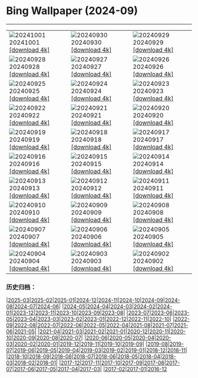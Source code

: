 # Bing Wallpaper (2024-09)
**************

<table><tr><td><img src="https://www.bing.com/th?id=OHR.HalfDomeYosemite_ES-ES8574128580_1920x1080.jpg" alt="20241001"> 20241001 <a href="https://www.bing.com/th?id=OHR.HalfDomeYosemite_ES-ES8574128580_UHD.jpg">[download 4k]</a></td><td><img src="https://www.bing.com/th?id=OHR.WalrusNorway_ES-ES8405668641_1920x1080.jpg" alt="20240930"> 20240930 <a href="https://www.bing.com/th?id=OHR.WalrusNorway_ES-ES8405668641_UHD.jpg">[download 4k]</a></td><td><img src="https://www.bing.com/th?id=OHR.ConnecticutBridge_ES-ES8203018344_1920x1080.jpg" alt="20240929"> 20240929 <a href="https://www.bing.com/th?id=OHR.ConnecticutBridge_ES-ES8203018344_UHD.jpg">[download 4k]</a></td></tr><tr><td><img src="https://www.bing.com/th?id=OHR.SanSebastianFilmFestivalkicksoff_ES-ES7999513077_1920x1080.jpg" alt="20240928"> 20240928 <a href="https://www.bing.com/th?id=OHR.SanSebastianFilmFestivalkicksoff_ES-ES7999513077_UHD.jpg">[download 4k]</a></td><td><img src="https://www.bing.com/th?id=OHR.VeniceAerial_ES-ES7915043762_1920x1080.jpg" alt="20240927"> 20240927 <a href="https://www.bing.com/th?id=OHR.VeniceAerial_ES-ES7915043762_UHD.jpg">[download 4k]</a></td><td><img src="https://www.bing.com/th?id=OHR.LittleToucanet_ES-ES6890080970_1920x1080.jpg" alt="20240926"> 20240926 <a href="https://www.bing.com/th?id=OHR.LittleToucanet_ES-ES6890080970_UHD.jpg">[download 4k]</a></td></tr><tr><td><img src="https://www.bing.com/th?id=OHR.GiantSequoias_ES-ES6715324180_1920x1080.jpg" alt="20240925"> 20240925 <a href="https://www.bing.com/th?id=OHR.GiantSequoias_ES-ES6715324180_UHD.jpg">[download 4k]</a></td><td><img src="https://www.bing.com/th?id=OHR.SkaftafellWaterfall_ES-ES6245666975_1920x1080.jpg" alt="20240924"> 20240924 <a href="https://www.bing.com/th?id=OHR.SkaftafellWaterfall_ES-ES6245666975_UHD.jpg">[download 4k]</a></td><td><img src="https://www.bing.com/th?id=OHR.IcebergOtter_ES-ES5963215233_1920x1080.jpg" alt="20240923"> 20240923 <a href="https://www.bing.com/th?id=OHR.IcebergOtter_ES-ES5963215233_UHD.jpg">[download 4k]</a></td></tr><tr><td><img src="https://www.bing.com/th?id=OHR.AragonAutumnLandscape_ES-ES5440172345_1920x1080.jpg" alt="20240922"> 20240922 <a href="https://www.bing.com/th?id=OHR.AragonAutumnLandscape_ES-ES5440172345_UHD.jpg">[download 4k]</a></td><td><img src="https://www.bing.com/th?id=OHR.MunichBeerfest_ES-ES5226807539_1920x1080.jpg" alt="20240921"> 20240921 <a href="https://www.bing.com/th?id=OHR.MunichBeerfest_ES-ES5226807539_UHD.jpg">[download 4k]</a></td><td><img src="https://www.bing.com/th?id=OHR.OcracokeLight_ES-ES5015251723_1920x1080.jpg" alt="20240920"> 20240920 <a href="https://www.bing.com/th?id=OHR.OcracokeLight_ES-ES5015251723_UHD.jpg">[download 4k]</a></td></tr><tr><td><img src="https://www.bing.com/th?id=OHR.PiratePlayground_ES-ES9238970412_1920x1080.jpg" alt="20240919"> 20240919 <a href="https://www.bing.com/th?id=OHR.PiratePlayground_ES-ES9238970412_UHD.jpg">[download 4k]</a></td><td><img src="https://www.bing.com/th?id=OHR.GujoHachiman_ES-ES8969263083_1920x1080.jpg" alt="20240918"> 20240918 <a href="https://www.bing.com/th?id=OHR.GujoHachiman_ES-ES8969263083_UHD.jpg">[download 4k]</a></td><td><img src="https://www.bing.com/th?id=OHR.MidAutumnSingapore_ES-ES8766898553_1920x1080.jpg" alt="20240917"> 20240917 <a href="https://www.bing.com/th?id=OHR.MidAutumnSingapore_ES-ES8766898553_UHD.jpg">[download 4k]</a></td></tr><tr><td><img src="https://www.bing.com/th?id=OHR.WindsurferWorldChampionships_ES-ES7763895554_1920x1080.jpg" alt="20240916"> 20240916 <a href="https://www.bing.com/th?id=OHR.WindsurferWorldChampionships_ES-ES7763895554_UHD.jpg">[download 4k]</a></td><td><img src="https://www.bing.com/th?id=OHR.CalabriaPeperoncino_ES-ES7527352353_1920x1080.jpg" alt="20240915"> 20240915 <a href="https://www.bing.com/th?id=OHR.CalabriaPeperoncino_ES-ES7527352353_UHD.jpg">[download 4k]</a></td><td><img src="https://www.bing.com/th?id=OHR.RapaNuiSunrise_ES-ES7347678695_1920x1080.jpg" alt="20240914"> 20240914 <a href="https://www.bing.com/th?id=OHR.RapaNuiSunrise_ES-ES7347678695_UHD.jpg">[download 4k]</a></td></tr><tr><td><img src="https://www.bing.com/th?id=OHR.SunriseWallabies_ES-ES9650921909_1920x1080.jpg" alt="20240913"> 20240913 <a href="https://www.bing.com/th?id=OHR.SunriseWallabies_ES-ES9650921909_UHD.jpg">[download 4k]</a></td><td><img src="https://www.bing.com/th?id=OHR.DolphinReunion_ES-ES7087981116_1920x1080.jpg" alt="20240912"> 20240912 <a href="https://www.bing.com/th?id=OHR.DolphinReunion_ES-ES7087981116_UHD.jpg">[download 4k]</a></td><td><img src="https://www.bing.com/th?id=OHR.BarcelonaCataloniaDay_ES-ES6860997474_1920x1080.jpg" alt="20240911"> 20240911 <a href="https://www.bing.com/th?id=OHR.BarcelonaCataloniaDay_ES-ES6860997474_UHD.jpg">[download 4k]</a></td></tr><tr><td><img src="https://www.bing.com/th?id=OHR.BridgeLisbon_ES-ES6670987033_1920x1080.jpg" alt="20240910"> 20240910 <a href="https://www.bing.com/th?id=OHR.BridgeLisbon_ES-ES6670987033_UHD.jpg">[download 4k]</a></td><td><img src="https://www.bing.com/th?id=OHR.IguazuRainbow_ES-ES6461582669_1920x1080.jpg" alt="20240909"> 20240909 <a href="https://www.bing.com/th?id=OHR.IguazuRainbow_ES-ES6461582669_UHD.jpg">[download 4k]</a></td><td><img src="https://www.bing.com/th?id=OHR.StockholmLibrary_ES-ES6220707521_1920x1080.jpg" alt="20240908"> 20240908 <a href="https://www.bing.com/th?id=OHR.StockholmLibrary_ES-ES6220707521_UHD.jpg">[download 4k]</a></td></tr><tr><td><img src="https://www.bing.com/th?id=OHR.SantaCruzHummer_ES-ES5411382953_1920x1080.jpg" alt="20240907"> 20240907 <a href="https://www.bing.com/th?id=OHR.SantaCruzHummer_ES-ES5411382953_UHD.jpg">[download 4k]</a></td><td><img src="https://www.bing.com/th?id=OHR.GlenariffPark_ES-ES4997383293_1920x1080.jpg" alt="20240906"> 20240906 <a href="https://www.bing.com/th?id=OHR.GlenariffPark_ES-ES4997383293_UHD.jpg">[download 4k]</a></td><td><img src="https://www.bing.com/th?id=OHR.DuskyOwls_ES-ES4835891419_1920x1080.jpg" alt="20240905"> 20240905 <a href="https://www.bing.com/th?id=OHR.DuskyOwls_ES-ES4835891419_UHD.jpg">[download 4k]</a></td></tr><tr><td><img src="https://www.bing.com/th?id=OHR.LaVueltaJerez_ES-ES7910099478_1920x1080.jpg" alt="20240904"> 20240904 <a href="https://www.bing.com/th?id=OHR.LaVueltaJerez_ES-ES7910099478_UHD.jpg">[download 4k]</a></td><td><img src="https://www.bing.com/th?id=OHR.AlpineLakes_ES-ES4680324060_1920x1080.jpg" alt="20240903"> 20240903 <a href="https://www.bing.com/th?id=OHR.AlpineLakes_ES-ES4680324060_UHD.jpg">[download 4k]</a></td><td><img src="https://www.bing.com/th?id=OHR.BuracodasAraras_ES-ES4509423904_1920x1080.jpg" alt="20240902"> 20240902 <a href="https://www.bing.com/th?id=OHR.BuracodasAraras_ES-ES4509423904_UHD.jpg">[download 4k]</a></td></tr></table>

### 历史归档：

|[2025-03](/../2025-03/2025-03.md)|[2025-02](/../2025-02/2025-02.md)|[2025-01](/../2025-01/2025-01.md)|[2024-12](/../2024-12/2024-12.md)|[2024-11](/../2024-11/2024-11.md)|[2024-10](/../2024-10/2024-10.md)|[2024-09](/2024-09.md)|[2024-08](/../2024-08/2024-08.md)|[2024-07](/../2024-07/2024-07.md)|[2024-06](/../2024-06/2024-06.md)|
|[2024-05](/../2024-05/2024-05.md)|[2024-04](/../2024-04/2024-04.md)|[2024-03](/../2024-03/2024-03.md)|[2024-02](/../2024-02/2024-02.md)|[2024-01](/../2024-01/2024-01.md)|[2023-12](/../2023-12/2023-12.md)|[2023-11](/../2023-11/2023-11.md)|[2023-10](/../2023-10/2023-10.md)|[2023-09](/../2023-09/2023-09.md)|[2023-08](/../2023-08/2023-08.md)|
|[2023-07](/../2023-07/2023-07.md)|[2023-06](/../2023-06/2023-06.md)|[2023-05](/../2023-05/2023-05.md)|[2023-04](/../2023-04/2023-04.md)|[2023-03](/../2023-03/2023-03.md)|[2023-02](/../2023-02/2023-02.md)|[2023-01](/../2023-01/2023-01.md)|[2022-12](/../2022-12/2022-12.md)|[2022-11](/../2022-11/2022-11.md)|[2022-10](/../2022-10/2022-10.md)|
|[2022-09](/../2022-09/2022-09.md)|[2022-08](/../2022-08/2022-08.md)|[2022-07](/../2022-07/2022-07.md)|[2022-06](/../2022-06/2022-06.md)|[2022-05](/../2022-05/2022-05.md)|[2022-04](/../2022-04/2022-04.md)|[2021-08](/../2021-08/2021-08.md)|[2021-07](/../2021-07/2021-07.md)|[2021-06](/../2021-06/2021-06.md)|[2021-05](/../2021-05/2021-05.md)|
|[2021-04](/../2021-04/2021-04.md)|[2021-03](/../2021-03/2021-03.md)|[2021-02](/../2021-02/2021-02.md)|[2021-01](/../2021-01/2021-01.md)|[2020-12](/../2020-12/2020-12.md)|[2020-11](/../2020-11/2020-11.md)|[2020-10](/../2020-10/2020-10.md)|[2020-09](/../2020-09/2020-09.md)|[2020-08](/../2020-08/2020-08.md)|[2020-07](/../2020-07/2020-07.md)|
|[2020-06](/../2020-06/2020-06.md)|[2020-05](/../2020-05/2020-05.md)|[2020-04](/../2020-04/2020-04.md)|[2020-03](/../2020-03/2020-03.md)|[2020-02](/../2020-02/2020-02.md)|[2020-01](/../2020-01/2020-01.md)|[2019-12](/../2019-12/2019-12.md)|[2019-11](/../2019-11/2019-11.md)|[2019-10](/../2019-10/2019-10.md)|[2019-09](/../2019-09/2019-09.md)|
|[2019-08](/../2019-08/2019-08.md)|[2019-07](/../2019-07/2019-07.md)|[2019-06](/../2019-06/2019-06.md)|[2019-05](/../2019-05/2019-05.md)|[2019-04](/../2019-04/2019-04.md)|[2019-03](/../2019-03/2019-03.md)|[2019-02](/../2019-02/2019-02.md)|[2019-01](/../2019-01/2019-01.md)|[2018-12](/../2018-12/2018-12.md)|[2018-11](/../2018-11/2018-11.md)|
|[2018-10](/../2018-10/2018-10.md)|[2018-09](/../2018-09/2018-09.md)|[2018-08](/../2018-08/2018-08.md)|[2018-07](/../2018-07/2018-07.md)|[2018-06](/../2018-06/2018-06.md)|[2018-05](/../2018-05/2018-05.md)|[2018-04](/../2018-04/2018-04.md)|[2018-03](/../2018-03/2018-03.md)|[2018-02](/../2018-02/2018-02.md)|[2018-01](/../2018-01/2018-01.md)|
|[2017-12](/../2017-12/2017-12.md)|[2017-11](/../2017-11/2017-11.md)|[2017-10](/../2017-10/2017-10.md)|[2017-09](/../2017-09/2017-09.md)|[2017-08](/../2017-08/2017-08.md)|[2017-07](/../2017-07/2017-07.md)|[2017-06](/../2017-06/2017-06.md)|[2017-05](/../2017-05/2017-05.md)|[2017-04](/../2017-04/2017-04.md)|[2017-03](/../2017-03/2017-03.md)|
|[2017-02](/../2017-02/2017-02.md)|[2017-01](/../2017-01/2017-01.md)|[2016-12](/../2016-12/2016-12.md)